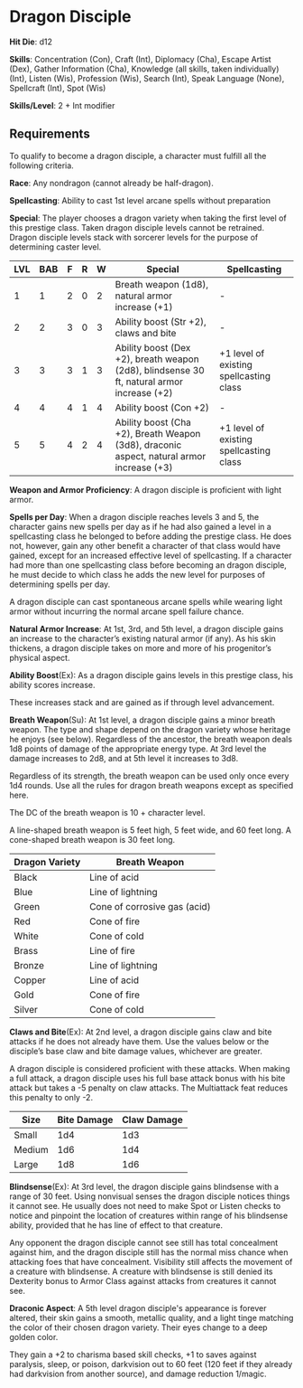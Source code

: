 # Dragon Disciple

**Hit Die**: d12

**Skills**: Concentration (Con), Craft (Int), Diplomacy (Cha), Escape Artist (Dex), Gather Information (Cha), Knowledge (all skills, taken individually) (Int), Listen (Wis), Profession (Wis), Search (Int), Speak Language (None), Spellcraft (Int), Spot (Wis)

**Skills/Level**: 2 + Int modifier

## Requirements

To qualify to become a dragon disciple, a character must fulfill all the following criteria.

**Race**: Any nondragon (cannot already be half-dragon).

**Spellcasting**: Ability to cast 1st level arcane spells without preparation

**Special**: The player chooses a dragon variety when taking the first level of this prestige class. Taken dragon disciple levels cannot be retrained. Dragon disciple levels stack with sorcerer levels for the purpose of determining caster level.

LVL | BAB | F | R | W | Special | Spellcasting
--- | --- | - | - | - | ------- | ------------
1   | 1   | 2 | 0 | 2 | Breath weapon (1d8), natural armor increase (+1) | -    
2   | 2   | 3 | 0 | 3 | Ability boost (Str +2), claws and bite | -
3   | 3   | 3 | 1 | 3 | Ability boost (Dex +2), breath weapon (2d8), blindsense 30 ft, natural armor increase (+2) | +1 level of existing spellcasting class      
4   | 4   | 4 | 1 | 4 | Ability boost (Con +2) | -         
5	| 5	  | 4 | 2 | 4 | Ability boost (Cha +2), Breath Weapon (3d8), draconic aspect, natural armor increase (+3) | +1 level of existing spellcasting class

**Weapon and Armor Proficiency**: A dragon disciple is proficient with light armor.

**Spells per Day**: When a dragon disciple reaches levels 3 and 5, the character gains new spells per day as if he had also gained a level in a spellcasting class he belonged to before adding the prestige class. He does not, however, gain any other benefit a character of that class would have gained, except for an increased effective level of spellcasting. If a character had more than one spellcasting class before becoming an dragon disciple, he must decide to which class he adds the new level for purposes of determining spells per day.

A dragon disciple can cast spontaneous arcane spells while wearing light armor without incurring the normal arcane spell failure chance.

**Natural Armor Increase**: At 1st, 3rd, and 5th level, a dragon disciple gains an increase to the character’s existing natural armor (if any). As his skin thickens, a dragon disciple takes on more and more of his progenitor’s physical aspect.

**Ability Boost**(Ex): As a dragon disciple gains levels in this prestige class, his ability scores increase.

These increases stack and are gained as if through level advancement.

**Breath Weapon**(Su): At 1st level, a dragon disciple gains a minor breath weapon. The type and shape depend on the dragon variety whose heritage he enjoys (see below). Regardless of the ancestor, the breath weapon deals 1d8 points of damage of the appropriate energy type. At 3rd level the damage increases to 2d8, and at 5th level it increases to 3d8.

Regardless of its strength, the breath weapon can be used only once every 1d4 rounds. Use all the rules for dragon breath weapons except as specified here.

The DC of the breath weapon is 10 + character level.

A line-shaped breath weapon is 5 feet high, 5 feet wide, and 60 feet long. A cone-shaped breath weapon is 30 feet long.

Dragon Variety | Breath Weapon 
-------------- | -------------
Black | Line of acid
Blue  | Line of lightning
Green | Cone of corrosive gas (acid)
Red   | Cone of fire
White | Cone of cold
Brass | Line of fire
Bronze| Line of lightning
Copper| Line of acid
Gold  | Cone of fire
Silver| Cone of cold

**Claws and Bite**(Ex): At 2nd level, a dragon disciple gains claw and bite attacks if he does not already have them. Use the values below or the disciple’s base claw and bite damage values, whichever are greater.

A dragon disciple is considered proficient with these attacks. When making a full attack, a dragon disciple uses his full base attack bonus with his bite attack but takes a -5 penalty on claw attacks. The Multiattack feat reduces this penalty to only -2.

Size | Bite Damage | Claw Damage 
---- | ----------- | -----------
Small| 1d4 | 1d3
Medium | 1d6 | 1d4
Large | 1d8 | 1d6

**Blindsense**(Ex): At 3rd level, the dragon disciple gains blindsense with a range of 30 feet. Using nonvisual senses the dragon disciple notices things it cannot see. He usually does not need to make Spot or Listen checks to notice and pinpoint the location of creatures within range of his blindsense ability, provided that he has line of effect to that creature.

Any opponent the dragon disciple cannot see still has total concealment against him, and the dragon disciple still has the normal miss chance when attacking foes that have concealment. Visibility still affects the movement of a creature with blindsense. A creature with blindsense is still denied its Dexterity bonus to Armor Class against attacks from creatures it cannot see.

**Draconic Aspect**: A 5th level dragon disciple's appearance is forever altered, their skin gains a smooth, metallic quality, and a light tinge matching the color of their chosen dragon variety. Their eyes change to a deep golden color. 

They gain a +2 to charisma based skill checks, +1 to saves against paralysis, sleep, or poison, darkvision out to 60 feet (120 feet if they already had darkvision from another source), and damage reduction 1/magic.